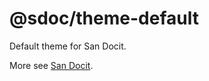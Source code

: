 # @sdoc/theme-default

Default theme for San Docit. 

More see [San Docit](https://www.npmjs.com/package/@sdoc/cli).
